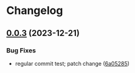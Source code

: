 # Changelog

## [0.0.3](https://github.com/department-of-veterans-affairs/component-library/compare/@department-of-veterans-affairs/css-library-v0.0.2...@department-of-veterans-affairs/css-library-v0.0.3) (2023-12-21)


### Bug Fixes

* regular commit test; patch change ([6a05285](https://github.com/department-of-veterans-affairs/component-library/commit/6a0528512c03272530ec1e64d159108853d08c9c))
